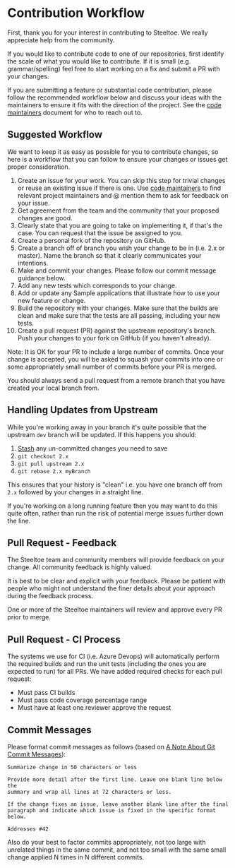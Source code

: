 # Contribution Workflow

First, thank you for your interest in contributing to Steeltoe. We really appreciate help from the community.

If you would like to contribute code to one of our repositories, first identify the scale of what you would like to contribute. If it is small (e.g. grammar/spelling) feel free to start working on a fix and submit a PR with your changes.

If you are submitting a feature or substantial code contribution, please follow the recommended workflow below and discuss your ideas with the maintainers to ensure it fits with the direction of the project. See the [code maintainers](code-maintainers.md) document for who to reach out to.

## Suggested Workflow

We want to keep it as easy as possible for you to contribute changes, so here is a workflow that you can follow to ensure your changes or issues get proper consideration.

1. Create an issue for your work. You can skip this step for trivial changes or reuse an existing issue if there is one. Use [code maintainers](code-maintainers.md) to find relevant project maintainers and @ mention them to ask for feedback on your issue.
1. Get agreement from the team and the community that your proposed changes are good.
1. Clearly state that you are going to take on implementing it, if that's the case. You can request that the issue be assigned to you.
1. Create a personal fork of the repository on GitHub.
1. Create a branch off of branch you wish your change to be in (i.e. 2.x or master). Name the branch so that it clearly communicates your intentions.
1. Make and commit your changes. Please follow our commit message guidance below.
1. Add any new tests which corresponds to your change.
1. Add or update any Sample applications that illustrate how to use your new feature or change.
1. Build the repository with your changes. Make sure that the builds are clean and make sure that the tests are all passing, including your new tests.
1. Create a pull request (PR) against the upstream repository's branch. Push your changes to your fork on GitHub (if you haven't already).

Note: It is OK for your PR to include a large number of commits. Once your change is accepted, you will be asked to squash your commits into one or some appropriately small number of commits before your PR is merged.

You should always send a pull request from a remote branch that you have created your local branch from.

## Handling Updates from Upstream

While you're working away in your branch it's quite possible that the upstream `dev` branch will be updated. If this happens you should:

1. [Stash](https://git-scm.com/book/en/v2/Git-Tools-Stashing-and-Cleaning) any un-committed changes you need to save
1. `git checkout 2.x`
1. `git pull upstream 2.x`
1. `git rebase 2.x myBranch`

This ensures that your history is "clean" i.e. you have one branch off from `2.x` followed by your changes in a straight line.

If you're working on a long running feature then you may want to do this quite often, rather than run the risk of potential merge issues further down the line.

## Pull Request - Feedback

The Steeltoe team and community members will provide feedback on your change. All community feedback is highly valued.

It is best to be clear and explicit with your feedback. Please be patient with people who might not understand the finer details about your approach during the feedback process.

One or more of the Steeltoe maintainers will review and approve every PR prior to merge.

## Pull Request - CI Process

The systems we use for CI (i.e. Azure Devops) will automatically perform the required builds and run the unit tests (including the ones you are expected to run) for all PRs. We have added required checks for each pull request:

* Must pass CI builds
* Must pass code coverage percentage range
* Must have at least one reviewer approve the request

## Commit Messages

Please format commit messages as follows (based on [A Note About Git Commit Messages](https://tbaggery.com/2008/04/19/a-note-about-git-commit-messages.html)):

```text
Summarize change in 50 characters or less

Provide more detail after the first line. Leave one blank line below the
summary and wrap all lines at 72 characters or less.

If the change fixes an issue, leave another blank line after the final
paragraph and indicate which issue is fixed in the specific format
below.

Addresses #42
```

Also do your best to factor commits appropriately, not too large with unrelated things in the same commit, and not too small with the same small change applied N times in N different commits.
